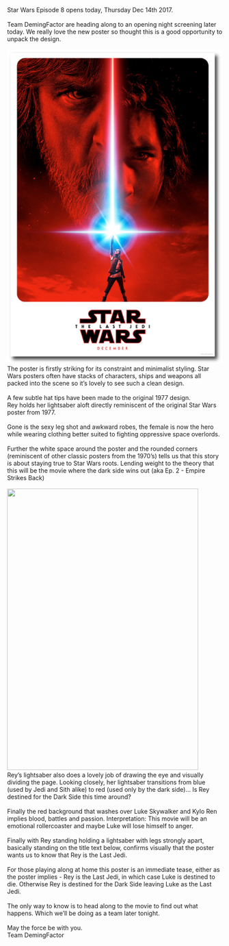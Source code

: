 Star Wars Episode 8 opens today, Thursday Dec 14th 2017. <br><br>Team
DemingFactor are heading along to an opening night screening later today. We really love the
  new poster so thought this is a good opportunity to unpack the design.<br><br><strong><img
  src="/uploads/2017/12/14/star-wars-8-poster-analysis.jpg"></strong><br>The poster
  is firstly striking for its constraint and minimalist styling. Star Wars posters
  often have stacks of characters, ships and weapons all packed into the scene so
  it’s lovely to see such a clean design.<br><br>A few subtle hat tips have been made
  to the original 1977 design.<br>Rey holds her lightsaber aloft directly reminiscent
  of the original Star Wars poster from 1977.<br><br>Gone is the sexy leg shot and
  awkward robes, the female is now the hero while wearing clothing better suited to
  fighting oppressive space overlords.<br><br>Further the white space around the poster
  and the rounded corners (reminiscent of other classic posters from the 1970’s) tells
  us that this story is about staying true to Star Wars roots. Lending weight to the
  theory that this will be the movie where the dark side wins out (aka Ep. 2 - Empire
  Strikes Back)<br><br><img src="https://lh6.googleusercontent.com/8gWrEvJsLdsUtcz2ILqCkBDgmuM321I3lPWk74Qsb-IS9W5AXBhrf6QwZIk5Xrd658FYF5XNc-4tSP-CNB3Q7o25-Q9eyv0OXPs47959s8zLjiI9BxlxgtrCleA0MxVI3eWIqDwq"
  width="447" height="657"><br>Rey’s lightsaber also does a lovely job of drawing
  the eye and visually dividing the page. Looking closely, her lightsaber transitions
  from blue (used by Jedi and Sith alike) to red (used only by the dark side)... Is
  Rey destined for the Dark Side this time around?<br><br>Finally the red background
  that washes over Luke Skywalker and Kylo Ren implies blood, battles and passion.
  Interpretation: This movie will be an emotional rollercoaster and maybe Luke will
  lose himself to anger.<br><br>Finally with Rey standing holding a lightsaber with
  legs strongly apart, basically standing on the title text below, confirms visually
  that the poster wants us to know that Rey is the Last Jedi.<br><br>For those playing
  along at home this poster is an immediate tease, either as the poster implies -
  Rey is the Last Jedi, in which case Luke is destined to die. Otherwise Rey is destined
  for the Dark Side leaving Luke as the Last Jedi. <br><br>The only way to know is
  to head along to the movie to find out what happens. Which we’ll be doing as a team
  later tonight.<br><br>May the force be with you.<br>Team DemingFactor